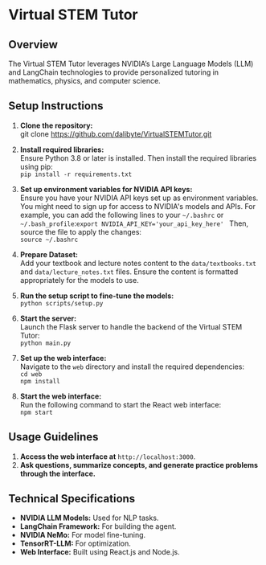 # Virtual STEM Tutor

## Overview
The Virtual STEM Tutor leverages NVIDIA’s Large Language Models (LLM) and LangChain technologies to provide personalized tutoring in mathematics, physics, and computer science.

## Setup Instructions

1. **Clone the repository:**  
git clone https://github.com/dalibyte/VirtualSTEMTutor.git

2. **Install required libraries:**  
Ensure Python 3.8 or later is installed. Then install the required libraries using pip:  
`pip install -r requirements.txt`

4. **Set up environment variables for NVIDIA API keys:**  
Ensure you have your NVIDIA API keys set up as environment variables. You might need to sign up for access to NVIDIA's models and APIs. For example, you can add the following lines to your `~/.bashrc` or `~/.bash_profile`:`export NVIDIA_API_KEY='your_api_key_here' `
Then, source the file to apply the changes:  
`source ~/.bashrc`

5. **Prepare Dataset:**  
Add your textbook and lecture notes content to the `data/textbooks.txt` and `data/lecture_notes.txt` files. Ensure the content is formatted appropriately for the models to use.

6. **Run the setup script to fine-tune the models:**  
`python scripts/setup.py`

7. **Start the server:**  
Launch the Flask server to handle the backend of the Virtual STEM Tutor:  
`python main.py`

8. **Set up the web interface:**  
Navigate to the `web` directory and install the required dependencies:  
`cd web`  
`npm install`

9. **Start the web interface:**  
Run the following command to start the React web interface:  
`npm start`

## Usage Guidelines

1. **Access the web interface at** `http://localhost:3000`.
2. **Ask questions, summarize concepts, and generate practice problems through the interface.**

## Technical Specifications

- **NVIDIA LLM Models:** Used for NLP tasks.
- **LangChain Framework:** For building the agent.
- **NVIDIA NeMo:** For model fine-tuning.
- **TensorRT-LLM:** For optimization.
- **Web Interface:** Built using React.js and Node.js.
